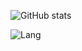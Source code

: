 ![GitHub stats](https://github-readme-stats.vercel.app/api?username=BeroKiTeer&show_icons=true&theme=dark&locale=cn&layout=compact&private=true)  

![Lang](https://github-readme-stats.vercel.app/api/top-langs/?username=BeroKiTeer&show_icons=true&theme=dark&locale=cn&layout=compact&private=true)
